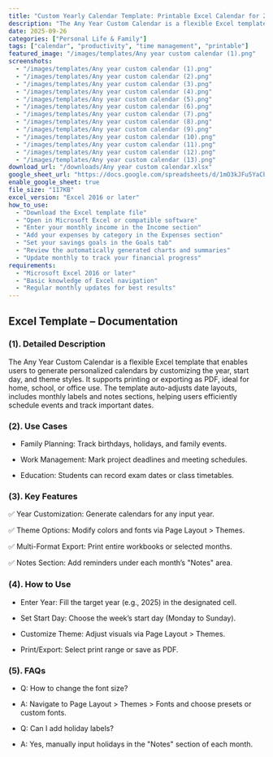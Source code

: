 ```yaml
---
title: "Custom Yearly Calendar Template: Printable Excel Calendar for 2025"
description: "The Any Year Custom Calendar is a flexible Excel template that enables users to generate personalized calendars by customizing the year, start day, and theme styles. "
date: 2025-09-26
categories: ["Personal Life & Family"]
tags: ["calendar", "productivity", "time management", "printable"]
featured_image: "/images/templates/Any year custom calendar (1).png"
screenshots:
  - "/images/templates/Any year custom calendar (1).png"
  - "/images/templates/Any year custom calendar (2).png"
  - "/images/templates/Any year custom calendar (3).png"
  - "/images/templates/Any year custom calendar (4).png"
  - "/images/templates/Any year custom calendar (5).png"
  - "/images/templates/Any year custom calendar (6).png"
  - "/images/templates/Any year custom calendar (7).png"
  - "/images/templates/Any year custom calendar (8).png"
  - "/images/templates/Any year custom calendar (9).png"
  - "/images/templates/Any year custom calendar (10).png"
  - "/images/templates/Any year custom calendar (11).png"
  - "/images/templates/Any year custom calendar (12).png"
  - "/images/templates/Any year custom calendar (13).png"
download_url: "/downloads/Any year custom calendar.xlsx"
google_sheet_url: "https://docs.google.com/spreadsheets/d/1mO3kJFu5YaCbjrQpCjGKEWfTQzzu3HegSHzhjIoeWPs/edit?usp=sharing"
enable_google_sheet: true
file_size: "117KB"
excel_version: "Excel 2016 or later"
how_to_use:
  - "Download the Excel template file"
  - "Open in Microsoft Excel or compatible software"
  - "Enter your monthly income in the Income section"
  - "Add your expenses by category in the Expenses section"
  - "Set your savings goals in the Goals tab"
  - "Review the automatically generated charts and summaries"
  - "Update monthly to track your financial progress"
requirements:
  - "Microsoft Excel 2016 or later"
  - "Basic knowledge of Excel navigation"
  - "Regular monthly updates for best results"
---
```


## Excel Template – Documentation

### (1). ​Detailed Description​

The Any Year Custom Calendar is a flexible Excel template that enables users to generate personalized calendars by customizing the year, start day, and theme styles. It supports printing or exporting as PDF, ideal for home, school, or office use. The template auto-adjusts date layouts, includes monthly labels and notes sections, helping users efficiently schedule events and track important dates.

### (2). ​Use Cases​

- ​Family Planning: Track birthdays, holidays, and family events.

- ​Work Management: Mark project deadlines and meeting schedules.

- ​Education: Students can record exam dates or class timetables.

### (3). ​Key Features​

✅ ​Year Customization: Generate calendars for any input year.

✅ ​Theme Options: Modify colors and fonts via Page Layout > Themes.

✅ ​Multi-Format Export: Print entire workbooks or selected months.

✅ ​Notes Section: Add reminders under each month’s "Notes" area.

### (4). ​How to Use​

- ​Enter Year: Fill the target year (e.g., 2025) in the designated cell.

- ​Set Start Day: Choose the week’s start day (Monday to Sunday).

- ​Customize Theme: Adjust visuals via Page Layout > Themes.

- ​Print/Export: Select print range or save as PDF.

### (5). ​FAQs​
- ​Q: How to change the font size?​​
- A: Navigate to Page Layout > Themes > Fonts and choose presets or custom fonts.

- ​Q: Can I add holiday labels?​​
- A: Yes, manually input holidays in the "Notes" section of each month.
